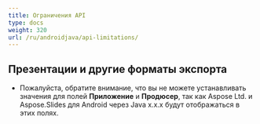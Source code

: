 ```yaml
---
title: Ограничения API
type: docs
weight: 320
url: /ru/androidjava/api-limitations/
---
```


## **Презентации и другие форматы экспорта**
- Пожалуйста, обратите внимание, что вы не можете устанавливать значения для полей **Приложение** и **Продюсер**, так как Aspose Ltd. и Aspose.Slides для Android через Java x.x.x будут отображаться в этих полях.